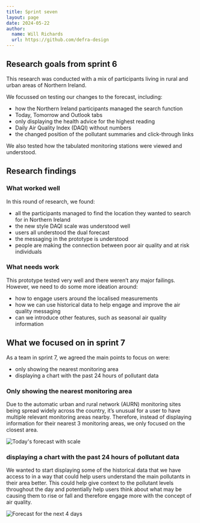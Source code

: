 ```yaml
---
title: Sprint seven
layout: page
date: 2024-05-22
author:
  name: Will Richards
  url: https://github.com/defra-design
---
```


## Research goals from sprint 6

This research was conducted with a mix of participants living in rural and urban areas of Northern Ireland.

We focussed on testing our changes to the forecast, including:
* how the Northern Ireland participants managed the search function
* Today, Tomorrow and Outlook tabs
* only displaying the health advice for the highest reading
* Daily Air Quality Index (DAQI) without numbers  
* the changed position of the pollutant summaries and click-through links

We also tested how the tabulated monitoring stations were viewed and understood.


## Research findings

### What worked well

In this round of research, we found:

* all the participants managed to find the location they wanted to search for in Northern Ireland
* the new style DAQI scale was understood well
* users all understood the dual forecast 
* the messaging in the prototype is understood
* people are making the connection between poor air quality and at risk individuals


### What needs work

This prototype tested very well and there weren’t any major failings. However, we need to do some more ideation around:
* how to engage users around the localised measurements
* how we can use historical data to help engage and improve the air quality messaging
* can we introduce other features, such as seasonal air quality information



## What we focused on in sprint 7

As a team in sprint 7, we agreed the main points to focus on were:  

* only showing the nearest monitoring area
* displaying a chart with the past 24 hours of pollutant data

### Only showing the nearest monitoring area

Due to the automatic urban and rural network (AURN) monitoring sites being spread widely across the country, it’s unusual for a user to have multiple relevant monitoring areas nearby. Therefore, instead of displaying information for their nearest 3 monitoring areas, we only focused on the closest area. 

![Today's forecast with scale](../../images/sprint-six/todays-forecast.png "")

   

### displaying a chart with the past 24 hours of pollutant data

We wanted to start displaying some of the historical data that we have access to in a way that could help users understand the main pollutants in their area better. This could help give context to the pollutant levels throughout the day and potentially help users think about what may be causing them to rise or fall and therefore engage more with the concept of air quality.

![Forecast for the next 4 days](../../images/sprint-six/4day-forecast.png "")

